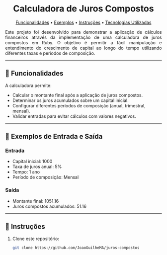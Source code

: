 <h1 align="center" style="font-weight: bold;"> Calculadora de Juros Compostos </h1>

<p align="center"> 
  <a href="#features">Funcionalidades</a> • 
  <a href="#examples">Exemplos</a> • 
  <a href="#instructions">Instruções</a> • 
  <a href="#tech">Tecnologias Utilizadas</a>
</p>

<p align="justify">
Este projeto foi desenvolvido para demonstrar a aplicação de cálculos financeiros através da implementação de uma calculadora de juros compostos em Ruby. O objetivo é permitir a fácil manipulação e entendimento do crescimento de capital ao longo do tempo utilizando diferentes taxas e períodos de composição.

</p>

---  

<h2 id="features">📝 Funcionalidades </h2>

A calculadora permite:
- Calcular o montante final após a aplicação de juros compostos.
- Determinar os juros acumulados sobre um capital inicial.
- Configurar diferentes períodos de composição (anual, trimestral, mensal).
- Validar entradas para evitar cálculos com valores negativos.

---  

<h2 id="examples">🔢 Exemplos de Entrada e Saída </h2>

### Entrada
- Capital inicial: 1000
- Taxa de juros anual: 5%
- Tempo: 1 ano
- Período de composição: Mensal

### Saída
- Montante final: 1051.16
- Juros compostos acumulados: 51.16

---  

<h2 id="instructions">🚀 Instruções </h2>

1. Clone este repositório:
   ```bash
   git clone https://github.com/JoaoGuilheMA/juros-compostos
